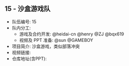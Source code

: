 ## 15 - 沙盒游戏队

- 队伍编号: 15
- 队内分工: 
  - 游戏及合约开发: @heidai-cn @henry @ZJ @bqx619
  - 视频及 PPT 准备: @sun @GAMEBOY
- 项目简介: 沙盒游戏，类似部落冲突
- 视频链接: 
- 仓库地址(含PPT): 